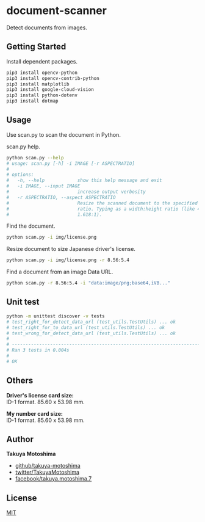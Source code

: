 # document-scanner
Detect documents from images.

## Getting Started
Install dependent packages.
```sh
pip3 install opencv-python
pip3 install opencv-contrib-python
pip3 install matplotlib
pip3 install google-cloud-vision
pip3 install python-dotenv
pip3 install dotmap
```

## Usage
Use scan.py to scan the document in Python.

scan.py help.
```sh
python scan.py --help
# usage: scan.py [-h] -i IMAGE [-r ASPECTRATIO]
# 
# options:
#   -h, --help            show this help message and exit
#   -i IMAGE, --input IMAGE
#                         increase output verbosity
#   -r ASPECTRATIO, --aspect ASPECTRATIO
#                         Resize the scanned document to the specified aspect
#                         ratio. Typing as a width:height ratio (like 4:5 or
#                         1.618:1).
```

Find the document.
```sh
python scan.py -i img/license.png
```

Resize document to size Japanese driver's license.
```sh
python scan.py -i img/license.png -r 8.56:5.4
```

Find a document from an image Data URL.
```sh
python scan.py -r 8.56:5.4 -i "data:image/png;base64,iVB..."
```

## Unit test
```sh
python -m unittest discover -v tests
# test_right_for_detect_data_url (test_utils.TestUtils) ... ok
# test_right_for_to_data_url (test_utils.TestUtils) ... ok
# test_wrong_for_detect_data_url (test_utils.TestUtils) ... ok
# 
# ----------------------------------------------------------------------
# Ran 3 tests in 0.004s
# 
# OK
```

## Others
**Driver's license card size:**  
ID-1 format. 85.60 x 53.98 mm.

**My number card size:**  
ID-1 format. 85.60 x 53.98 mm.

## Author
**Takuya Motoshima**

* [github/takuya-motoshima](https://github.com/takuya-motoshima)
* [twitter/TakuyaMotoshima](https://twitter.com/TakuyaMotoshima)
* [facebook/takuya.motoshima.7](https://www.facebook.com/takuya.motoshima.7)

## License

[MIT](LICENSE)